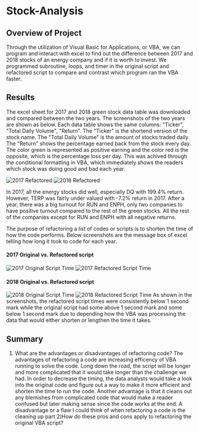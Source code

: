 # Stock-Analysis
## Overview of Project
Through the utilization of Visual Basic for Applications, or VBA, we can program and interact with excel to find out the difference between 2017 and 2018 stocks of an energy company and if it is worth to invest. We programmed subroutine, loops, and timer in the original script and refactored script to compare and contrast which program ran the VBA faster.

## Results
The excel sheet for 2017 and 2018 green stock data table was downloaded and compared between the two years. The screenshots of the two years are shown as below. Each data table shows the same columns: "Ticker", "Total Daily Volume", "Return". The "Ticker" is the shortend version of the stock name. The "Total Daily Volume" is the amount of stocks traded daily. The "Return" shows the percentage earned back from the stock every day. The color green is represented as positive earning and the color red is the opposite, which is the percentage loss per day. This was achived through the conditional formatting in VBA, which immediately shows the readers which stock was doing good and bad each year.

![2017 Refactored](https://user-images.githubusercontent.com/92328984/140254414-7c08ed84-b33f-4992-9afe-cf8dfb39c992.jpg)
![2018 Refactored](https://user-images.githubusercontent.com/92328984/140254791-f71b01f5-cac3-4006-8eb8-b1c2a371fd47.JPG)

In 2017, all the energy stocks did well, especially DQ with 199.4% return. However, TERP was fairly under valued with -7.2% return in 2017. After a year, there was a big turnout for RUN and ENPH, only two companies to have positive turnout compared to the rest of the green stocks. All the rest of the companies except for RUN and ENPH with all negative returns.  

The purpose of refactoring a list of codes or scripts is to shorten the time of how the code performs. Below screenshots are the message box of excel telling how long it took to code for each year.
#### 2017 Original vs. Refactored script
![2017 Original Script Time](https://user-images.githubusercontent.com/92328984/140257129-a528e50f-64dd-4860-9c9e-f03ccec833fc.JPG)
![2017 Refactored Script Time](https://user-images.githubusercontent.com/92328984/140257717-f0377026-9fa0-474d-99ee-e5111f14b202.JPG)

#### 2018 Original vs. Refactored script
![2018 Original Script Time](https://user-images.githubusercontent.com/92328984/140257146-311b38cf-ad44-48bb-87d1-8039853da1bb.JPG)
![2018 Refactored Script Time](https://user-images.githubusercontent.com/92328984/140257779-70707fd0-461b-4f80-84d5-8a1fc0390a52.JPG)
As shown in the screenshots, the refactored script times were consistently below 1 second mark while the original script had some above 1 second mark and some below 1 second mark due to depending how the VBA was processing the data that would either shorten or lengthen the time it takes.

## Summary
1) What are the advantages or disadvantages of refactoring code?
   The advantages of refactoring a code are increasing efficency of VBA running to solve the code. Long down the road, the script    will be longer and more complicated that it would take longer than the challenge we had. In order to decrease the timing, the      data analysts would take a look into the original code and figure out a way to make it more efficient and shorten the time to      run the code. Another advantage is that it cleans out any blemishes from complicated code that would make a reader confused but    later making sense since the code works at the end. A disadvantage or a flaw I could think of when refactoring a code is the cleaning up part
2)How do these pros and cons apply to refactoring the original VBA script?



